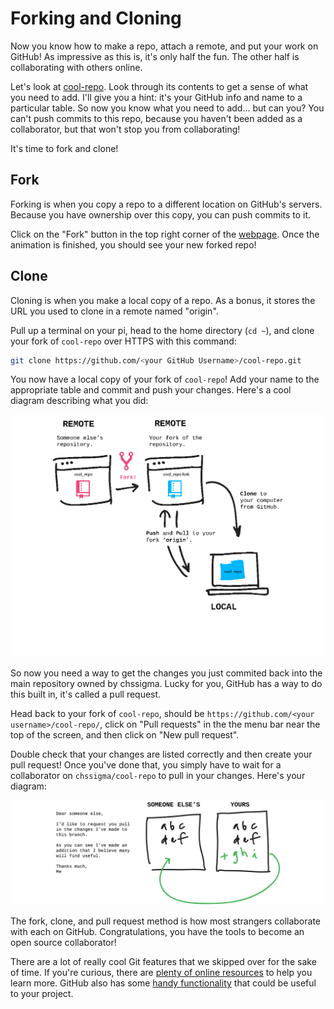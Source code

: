 # Forking and Cloning

Now you know how to make a repo, attach a remote, and put your work on GitHub! As impressive as this is, it's only half the fun. The other half is collaborating with others online.

Let's look at [cool-repo](https://github.com/chssigma/cool-repo). Look through its contents to get a sense of what you need to add. I'll give you a hint: it's your GitHub info and name to a particular table. So now you know what you need to add... but can you? You can't push commits to this repo, because you haven't been added as a collaborator, but that won't stop you from collaborating!

It's time to fork and clone!

## Fork

Forking is when you copy a repo to a different location on GitHub's servers. Because you have ownership over this copy, you can push commits to it.

Click on the "Fork" button in the top right corner of the [webpage](https://github.com/chssigma/cool-repo). Once the animation is finished, you should see your new forked repo!

## Clone

Cloning is when you make a local copy of a repo. As a bonus, it stores the URL you used to clone in a remote named "origin".

Pull up a terminal on your pi, head to the home directory (`cd ~`), and clone your fork of `cool-repo` over HTTPS with this command:

```bash
git clone https://github.com/<your GitHub Username>/cool-repo.git
```

You now have a local copy of your fork of `cool-repo`! Add your name to the appropriate table and commit and push your changes. Here's a cool diagram describing what you did:

![clone](/images/clone.png)

So now you need a way to get the changes you just commited back into the main repository owned by chssigma. Lucky for you, GitHub has a way to do this built in, it's called a pull request.

Head back to your fork of `cool-repo`, should be `https://github.com/<your username>/cool-repo/`, click on "Pull requests" in the the menu bar near the top of the screen, and then click on "New pull request".

Double check that your changes are listed correctly and then create your pull request! Once you've done that, you simply have to wait for a collaborator on `chssigma/cool-repo` to pull in your changes. Here's your diagram:

![pullrequest](/images/pullrequest.png)

The fork, clone, and pull request method is how most strangers collaborate with each on GitHub. Congratulations, you have the tools to become an open source collaborator!

There are a lot of really cool Git features that we skipped over for the sake of time. If you're curious, there are [plenty of online resources](http://try.github.io/) to help you learn more. GitHub also has some [handy functionality](https://guides.github.com/) that could be useful to your project.

